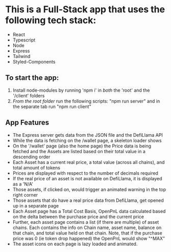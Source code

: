 # This is a Full-Stack app that uses the following tech stack:
 - React
 - Typescript
 - Node
 - Express
 - Tailwind
 - Styled-Components

 ## To start the app:
 1. Install node-modules by running 'npm i' in *both* the 'root' and the '/client' folders
 2. *From the root folder* run the following scripts: "npm run server" and in the separate tab run "npm run client"

 ## App Features
 - The Express server gets data from the JSON file and the DefiLlama API
 - While the data is fetching on the /wallet page, a skeleton loader shows 
 - On the '/wallet' page (also the home page) the Price data is being fetched and the Assets are listed based on their total value in a descending order
 - Each Asset has a current real price, a total value (across all chains), and total amount of tokens
 - Prices are displayed with respect to the number of decimals required
 - If the real price of an asset is not available on DefiLlama, it is displayed as a 'N/A'
 - Those assets, if clicked on, would trigger an animated warning in the top right corner
 - Those assets that do have a real price data from DefiLlama, get opened up in a separate page
 - Each Asset page has a Total Cost Basis, OpenPnL data calculated based on the delta between the purchase price and the current price
 - Further, each asset page contains a list (if there are multiple) of asset chains. Each contains the info on Chain name, asset name, balance on that chain, and total value held on that chain. Note, that if the purchase price was 0 (ie token drop happened) the OpenPnL would show "^MAX"
 - The asset icons on each page is lazy loaded and animated.

